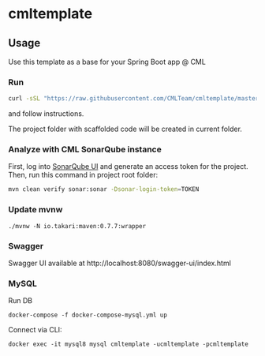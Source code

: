 # cmltemplate

## Usage
Use this template as a base for your Spring Boot app @ CML

### Run
```bash
curl -sSL "https://raw.githubusercontent.com/CMLTeam/cmltemplate/master/init.sh?$(date +%T)" | bash
```

and follow instructions. 

The project folder with scaffolded code will be created in current folder. 

### Analyze with CML SonarQube instance
First, log into [SonarQube UI](https://sonar.cmlteam.com) and generate an access token for the project.
Then, run this command in project root folder:
```bash
mvn clean verify sonar:sonar -Dsonar-login-token=TOKEN
```                                                    

### Update mvnw

```
./mvnw -N io.takari:maven:0.7.7:wrapper
```  

### Swagger

Swagger UI available at http://localhost:8080/swagger-ui/index.html 


### MySQL

Run DB

```
docker-compose -f docker-compose-mysql.yml up
```

Connect via CLI:
```
docker exec -it mysql8 mysql cmltemplate -ucmltemplate -pcmltemplate
```